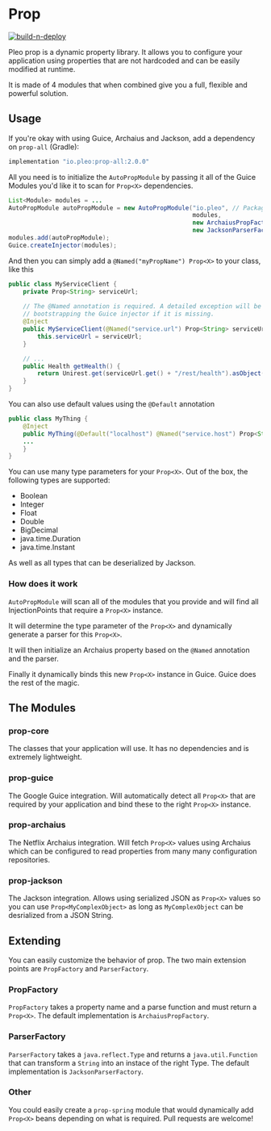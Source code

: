 # Prop 

[![build-n-deploy](https://github.com/pleo-io/prop/workflows/build-n-deploy/badge.svg?branch=master)](https://github.com/pleo-io/prop/actions)

Pleo prop is a dynamic property library. It allows you to configure your application using properties that are not hardcoded and can be easily modified at runtime.

It is made of 4 modules that when combined give you a full, flexible and powerful solution.

## Usage

If you're okay with using Guice, Archaius and Jackson, add a dependency on `prop-all` (Gradle):

```groovy
implementation "io.pleo:prop-all:2.0.0"
```

All you need is to initialize the `AutoPropModule` by passing it all of the Guice Modules you'd like it to scan for `Prop<X>` dependencies.

```java
List<Module> modules = ...
AutoPropModule autoPropModule = new AutoPropModule("io.pleo", // Package prefix
                                                   modules,
                                                   new ArchaiusPropFactory(),
                                                   new JacksonParserFactory());
modules.add(autoPropModule);
Guice.createInjector(modules);
```

And then you can simply add a `@Named("myPropName") Prop<X>` to your class, like this

```java
public class MyServiceClient {
    private Prop<String> serviceUrl;
    
    // The @Named annotation is required. A detailed exception will be thrown when 
    // bootstrapping the Guice injector if it is missing.
    @Inject
    public MyServiceClient(@Named("service.url") Prop<String> serviceUrl) {
        this.serviceUrl = serviceUrl;
    }

    // ...
    public Health getHealth() {
        return Unirest.get(serviceUrl.get() + "/rest/health").asObject(Health.class).getBody();
    }
}
```

You can also use default values using the `@Default` annotation

```java
public class MyThing {
    @Inject
    public MyThing(@Default("localhost") @Named("service.host") Prop<String> serviceHost) {
    ...
    }
}
```

You can use many type parameters for your `Prop<X>`. Out of the box, the following types are supported:

* Boolean
* Integer
* Float
* Double
* BigDecimal
* java.time.Duration
* java.time.Instant

As well as all types that can be deserialized by Jackson.

### How does it work

`AutoPropModule` will scan all of the modules that you provide and will find all InjectionPoints that require a `Prop<X>` instance. 

It will determine the type parameter of the `Prop<X>` and dynamically generate a parser for this `Prop<X>`.

It will then initialize an Archaius property based on the `@Named` annotation and the parser.

Finally it dynamically binds this new `Prop<X>` instance in Guice. Guice does the rest of the magic. 

## The Modules

### prop-core

The classes that your application will use. It has no dependencies and is extremely lightweight.

### prop-guice

The Google Guice integration. Will automatically detect all `Prop<X>` that are required by your application and bind these to the right `Prop<X>` instance.

### prop-archaius

The Netflix Archaius integration. Will fetch `Prop<X>` values using Archaius which can be configured to read properties from many many configuration repositories.

### prop-jackson

The Jackson integration. Allows using serialized JSON as `Prop<X>` values so you can use `Prop<MyComplexObject>` as long as `MyComplexObject` can be desrialized from a JSON String.

## Extending

You can easily customize the behavior of prop. The two main extension points are `PropFactory` and `ParserFactory`.

### PropFactory

`PropFactory` takes a property name and a parse function and must return a `Prop<X>`. The default implementation is `ArchaiusPropFactory`.

### ParserFactory

`ParserFactory` takes a `java.reflect.Type` and returns a `java.util.Function` that can transform a `String` into an instace of the right Type. The default implementation is `JacksonParserFactory`.

### Other

You could easily create a `prop-spring` module that would dynamically add `Prop<X>` beans depending on what is required. Pull requests are welcome!
 

